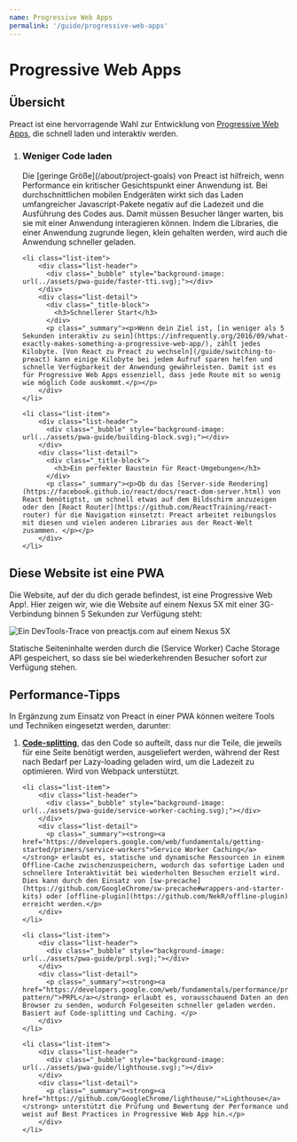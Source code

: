 ```yaml
---
name: Progressive Web Apps
permalink: '/guide/progressive-web-apps'
---
```


# Progressive Web Apps

## Übersicht

Preact ist eine hervorragende Wahl zur Entwicklung von [Progressive Web Apps](https://developers.google.com/web/progressive-web-apps/), die schnell laden und interaktiv werden.

<ol class="list-view">
    <li class="list-item">
        <div class="list-header">
          <div class="_bubble" style="background-image: url(../assets/pwa-guide/load-less-script.svg);"></div>
        </div>
        <div class="list-detail">
          <div class="_title-block">
            <h3>Weniger Code laden</h3>
          </div>
          <p class="_summary">Die [geringe Größe](/about/project-goals) von Preact ist hilfreich, wenn Performance ein kritischer Gesichtspunkt einer Anwendung ist. Bei durchschnittlichen mobilen Endgeräten wirkt sich das Laden umfangreicher Javascript-Pakete negativ auf die Ladezeit und die Ausführung des Codes aus. Damit müssen Besucher länger warten, bis sie mit einer Anwendung interagieren können. Indem die Libraries, die einer Anwendung zugrunde liegen, klein gehalten werden, wird auch die Anwendung schneller geladen.</p>
        </div>
    </li>

    <li class="list-item">
        <div class="list-header">
          <div class="_bubble" style="background-image: url(../assets/pwa-guide/faster-tti.svg);"></div>
        </div>
        <div class="list-detail">
          <div class="_title-block">
            <h3>Schnellerer Start</h3>
          </div>
          <p class="_summary"><p>Wenn dein Ziel ist, [in weniger als 5 Sekunden interaktiv zu sein](https://infrequently.org/2016/09/what-exactly-makes-something-a-progressive-web-app/), zählt jedes Kilobyte. [Von React zu Preact zu wechseln](/guide/switching-to-preact) kann einige Kilobyte bei jedem Aufruf sparen helfen und schnelle Verfügbarkeit der Anwendung gewährleisten. Damit ist es für Progressive Web Apps essenziell, dass jede Route mit so wenig wie möglich Code auskommt.</p></p>
        </div>
    </li>

    <li class="list-item">
        <div class="list-header">
          <div class="_bubble" style="background-image: url(../assets/pwa-guide/building-block.svg);"></div>
        </div>
        <div class="list-detail">
          <div class="_title-block">
            <h3>Ein perfekter Baustein für React-Umgebungen</h3>
          </div>
          <p class="_summary"><p>Ob du das [Server-side Rendering](https://facebook.github.io/react/docs/react-dom-server.html) von React benötigtst, um schnell etwas auf dem Bildschirm anzuzeigen oder den [React Router](https://github.com/ReactTraining/react-router) für die Navigation einsetzt: Preact arbeitet reibungslos mit diesen und vielen anderen Libraries aus der React-Welt zusammen. </p></p>
        </div>
    </li>
</ol>

## Diese Website ist eine PWA

Die Website, auf der du dich gerade befindest, ist eine Progressive Web App!. Hier zeigen wir, wie die Website auf einem Nexus 5X mit einer 3G-Verbindung binnen 5 Sekunden zur Verfügung steht:

<img src="../assets/pwa-guide/timeline.jpg" alt="Ein DevTools-Trace von preactjs.com auf einem Nexus 5X"/>

Statische Seiteninhalte werden durch die (Service Worker) Cache Storage API gespeichert, so dass sie bei wiederkehrenden Besucher sofort zur Verfügung stehen.

## Performance-Tipps

In Ergänzung zum Einsatz von Preact in einer PWA können weitere Tools und Techniken eingesetzt werden, darunter:

<ol class="list-view">
    <li class="list-item">
        <div class="list-header">
          <div class="_bubble" style="background-image: url(../assets/pwa-guide/code-splitting.svg);"></div>
        </div>
        <div class="list-detail">
          <p class="_summary"><strong><a href="https://webpack.github.io/docs/code-splitting.html">Code-splitting</a></strong>, das den Code so aufteilt, dass nur die Teile, die jeweils für eine Seite benötigt werden, ausgeliefert werden, während der Rest nach Bedarf per Lazy-loading geladen wird, um die Ladezeit zu optimieren. Wird von Webpack unterstützt.</p>
        </div>
    </li>

    <li class="list-item">
        <div class="list-header">
          <div class="_bubble" style="background-image: url(../assets/pwa-guide/service-worker-caching.svg);"></div>
        </div>
        <div class="list-detail">
          <p class="_summary"><strong><a href="https://developers.google.com/web/fundamentals/getting-started/primers/service-workers">Service Worker Caching</a></strong> erlaubt es, statische und dynamische Ressourcen in einem Offline-Cache zwischenzuspeichern, wodurch das sofortige Laden und schnellere Interaktivität bei wiederholten Besuchen erzielt wird. Dies kann durch den Einsatz von [sw-precache](https://github.com/GoogleChrome/sw-precache#wrappers-and-starter-kits) oder [offline-plugin](https://github.com/NekR/offline-plugin) erreicht werden.</p>
        </div>
    </li>

    <li class="list-item">
        <div class="list-header">
          <div class="_bubble" style="background-image: url(../assets/pwa-guide/prpl.svg);"></div>
        </div>
        <div class="list-detail">
          <p class="_summary"><strong><a href="https://developers.google.com/web/fundamentals/performance/prpl-pattern/">PRPL</a></strong> erlaubt es, vorausschauend Daten an den Browser zu senden, wodurch Folgeseiten schneller geladen werden. Basiert auf Code-splitting und Caching. </p>
        </div>
    </li>

    <li class="list-item">
        <div class="list-header">
          <div class="_bubble" style="background-image: url(../assets/pwa-guide/lighthouse.svg);"></div>
        </div>
        <div class="list-detail">
          <p class="_summary"><strong><a href="https://github.com/GoogleChrome/lighthouse/">Lighthouse</a></strong> unterstützt die Prüfung und Bewertung der Performance und weist auf Best Practices in Progressive Web App hin.</p>
        </div>
    </li>
</ol>
